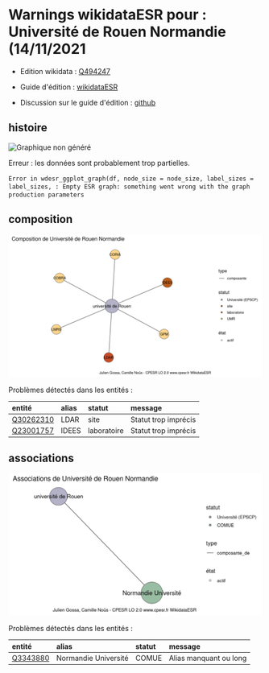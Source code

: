 Warnings wikidataESR pour : Université de Rouen Normandie (14/11/2021
================

- Edition wikidata : [Q494247](https://www.wikidata.org/wiki/Q494247)
- Guide d'édition : [wikidataESR](https://github.com/cpesr/wikidataESR/)

- Discussion sur le guide d'édition : [github](https://github.com/cpesr/wikidataESR/issues)



## histoire 

![Graphique non généré](Q494247-histoire.png) 

 


Erreur : les données sont probablement trop partielles.
```
Error in wdesr_ggplot_graph(df, node_size = node_size, label_sizes = label_sizes, : Empty ESR graph: something went wrong with the graph production parameters

``` 



## composition 

![Graphique non généré](Q494247-composition.png) 

Problèmes détectés dans les entités :

|entité                                               |alias |statut      |message              |
|:----------------------------------------------------|:-----|:-----------|:--------------------|
|[Q30262310](https://www.wikidata.org/wiki/Q30262310) |LDAR  |site        |Statut trop imprécis |
|[Q23001757](https://www.wikidata.org/wiki/Q23001757) |IDEES |laboratoire |Statut trop imprécis |

 



## associations 

![Graphique non généré](Q494247-associations.png) 

Problèmes détectés dans les entités :

|entité                                             |alias                |statut |message                |
|:--------------------------------------------------|:--------------------|:------|:----------------------|
|[Q3343880](https://www.wikidata.org/wiki/Q3343880) |Normandie Université |COMUE  |Alias manquant ou long |

 

